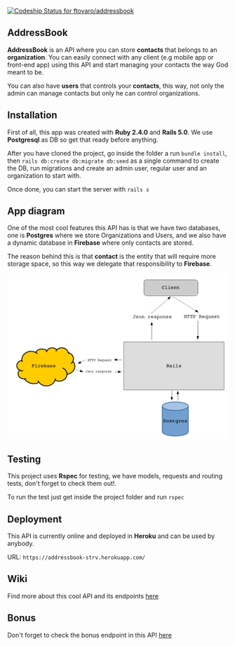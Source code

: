 [ ![Codeship Status for ftovaro/addressbook](https://app.codeship.com/projects/4541c4a0-41b6-0135-20c9-76e56c030005/status?branch=master)](https://app.codeship.com/projects/230119)

## AddressBook ##
**AddressBook** is an API where you can store **contacts** that belongs to an **organization**. You can easily connect with any client (e.g mobile app or front-end app) using this API and start managing your contacts the way God meant to be.

You can also have **users** that controls your **contacts**, this way, not only the admin can manage contacts but only he can control organizations.

## Installation ##

First of all, this app was created with **Ruby 2.4.0** and **Rails 5.0**. We use **Postgresql** as DB so get that ready before anything. 

After you have cloned the project, go inside the folder a run `bundle install`, then `rails db:create db:migrate db:seed` as a single command to create the DB, run migrations and create an admin user, regular user and an organization to start with.

Once done, you can start the server with `rails s`

## App diagram ##

One of the most cool features this API has is that we have two databases, one is **Postgres** where we store Organizations and Users, and we also have a dynamic database in **Firebase** where only contacts are stored.

The reason behind this is that **contact** is the entity that will require more storage space, so this way we delegate that responsibility to **Firebase**.

![diagram](https://github.com/ftovaro/addressbook/blob/master/doc/diagram_1.png)

## Testing ##

This project uses **Rspec** for testing, we have models, requests and routing tests, don't forget to check them out!.

To run the test just get inside the project folder and run `rspec`

## Deployment ##

This API is currently online and deployed in **Heroku** and can be used by anybody. 

URL: `https://addressbook-strv.herokuapp.com/`

## Wiki ##

Find more about this cool API and its endpoints [here](https://github.com/ftovaro/addressbook/wiki)

## Bonus ##

Don't forget to check the bonus endpoint in this API [here](https://github.com/ftovaro/addressbook/wiki/2.4.-Bonus)
